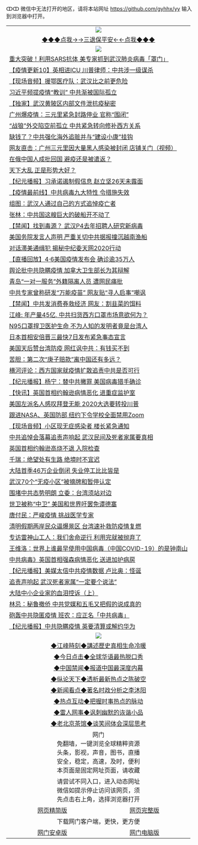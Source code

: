 ↀↀ 微信中无法打开的地区，请将本站网址 https://github.com/gyhhx/yy 输入到浏览器中打开。 

 <table>
  <tr>
    <td colspan="2" align=center><img src="https://github.com/gyhhx/image-upload/blob/master/3t%20(1).jpg"></td>
 </tr>
 <tr><td colspan="2" align="center"><a href="https://xfine.casa/oo.aspx?name=ogQuit&key=exgxucyqmkwgvwch&from=yy">◆◆◆点我→→三退保平安←←点我◆◆◆</a></td></tr>
  <tr>
    <td colspan="2" align=center><img src="https://cdn.jsdelivr.net/gh/gyoupiodf/im1/%E7%BD%91%E9%97%A8%E6%96%B0%E9%97%BB1.jpg"></td>
 </tr>
<tr><td colspan="2" align="left"><a href="https://xfine.casa/?name=c1153439&key=exgxucyqmkwgvwch&from=yy">重大突破！利用SARS抗体 美专家抓到武汉肺炎病毒「罩门」</a></td></tr>
<tr><td colspan="2" align="left"><a href="https://xfine.casa/?name=c1152875&key=exgxucyqmkwgvwch&from=yy">【疫情更新10】英相进ICU 川普律师：中共涉一级谋杀</a></td></tr>
<tr><td colspan="2" align="left"><a href="https://xfine.casa/?name=c1153371&key=exgxucyqmkwgvwch&from=yy">【现场音频】援鄂医疗队：武汉比之前更危险</a></td></tr>
<tr><td colspan="2" align="left"><a href="https://xfine.casa/?name=c1153426&key=exgxucyqmkwgvwch&from=yy">习近平频提疫情“教训” 中共渐被国际孤立</a></td></tr>
<tr><td colspan="2" align="left"><a href="https://xfine.casa/?name=c1153444&key=exgxucyqmkwgvwch&from=yy">【独家】武汉黄陂区内部文件泄抗疫秘密</a></td></tr>
<tr><td colspan="2" align="left"><a href="https://xfine.casa/?name=c1153401&key=exgxucyqmkwgvwch&from=yy">广州爆疫情：三元里紧急封路停业 官称“围闭”</a></td></tr>
<tr><td colspan="2" align="left"><a href="https://xfine.casa/?name=c1153428&key=exgxucyqmkwgvwch&from=yy">“战狼”外交陷空前孤立 中共紧急转向修补西方关系</a></td></tr>
<tr><td colspan="2" align="left"><a href="https://xfine.casa/?name=c1153427&key=exgxucyqmkwgvwch&from=yy">缺钱了？中共强化海外追赃并与“建设小康”挂钩</a></td></tr>
<tr><td colspan="2" align="left"><a href="https://xfine.casa/?name=c1153453&key=exgxucyqmkwgvwch&from=yy">网友直击：广州三元里因大量黑人感染被封闭  店铺关门（视频）</a></td></tr>
<tr><td colspan="2" align="left"><a href="https://xfine.casa/?name=c1153370&key=exgxucyqmkwgvwch&from=yy">在俄中国人成批回国 避疫还是被遣返？</a></td></tr>
<tr><td colspan="2" align="left"><a href="https://xfine.casa/?name=c1153499&key=exgxucyqmkwgvwch&from=yy">天下大乱 正是形势大好？</a></td></tr>
<tr><td colspan="2" align="left"><a href="https://xfine.casa/?name=c1153422&key=exgxucyqmkwgvwch&from=yy">【纪元播报】习承诺遏制假信息 赵立坚26天未露面</a></td></tr>
<tr><td colspan="2" align="left"><a href="https://xfine.casa/?name=c1153446&key=exgxucyqmkwgvwch&from=yy">【疫情最前线】中共病毒九大特性 令措施失效</a></td></tr>
<tr><td colspan="2" align="left"><a href="https://xfine.casa/?name=c1153423&key=exgxucyqmkwgvwch&from=yy">组图：武汉人通过自己的方式追悼疫亡者</a></td></tr>
<tr><td colspan="2" align="left"><a href="https://xfine.casa/?name=c1153385&key=exgxucyqmkwgvwch&from=yy">张林：中共国这艘巨大的破船开不动了</a></td></tr>
<tr><td colspan="2" align="left"><a href="https://xfine.casa/?name=c1153449&key=exgxucyqmkwgvwch&from=yy">【禁闻】找到毒源？ 武汉P4去年招聘人研究新病毒</a></td></tr>
<tr><td colspan="2" align="left"><a href="https://xfine.casa/?name=c1153416&key=exgxucyqmkwgvwch&from=yy">美国务院发言人声明 严重关切中共据报撞沉越南渔船</a></td></tr>
<tr><td colspan="2" align="left"><a href="https://xfine.casa/?name=c1153437&key=exgxucyqmkwgvwch&from=yy">对话滞美通缉犯 揭秘中纪委天网2020行动</a></td></tr>
<tr><td colspan="2" align="left"><a href="https://xfine.casa/?name=c1153425&key=exgxucyqmkwgvwch&from=yy">【直播回放】4·6美国疫情发布会 确诊逾35万人</a></td></tr>
<tr><td colspan="2" align="left"><a href="https://xfine.casa/?name=c1153419&key=exgxucyqmkwgvwch&from=yy">舆论批中共隐瞒疫情 加拿大卫生部长为其辩解</a></td></tr>
<tr><td colspan="2" align="left"><a href="https://xfine.casa/?name=c1153424&key=exgxucyqmkwgvwch&from=yy">青岛“一对一服务”外籍隔离人员 遭网民痛批</a></td></tr>
<tr><td colspan="2" align="left"><a href="https://xfine.casa/?name=c1153448&key=exgxucyqmkwgvwch&from=yy">中共专家曾称研发“万能疫苗” 网友贴“寻人启事”嘲讽</a></td></tr>
<tr><td colspan="2" align="left"><a href="https://xfine.casa/?name=c1153456&key=exgxucyqmkwgvwch&from=yy">【禁闻】中共发消费券救经济 网友：割韭菜的饵料</a></td></tr>
<tr><td colspan="2" align="left"><a href="https://xfine.casa/?name=c1153447&key=exgxucyqmkwgvwch&from=yy">江峰: 年产量45亿, 中共扫货西方口罩市场意欲何为？</a></td></tr>
<tr><td colspan="2" align="left"><a href="https://xfine.casa/?name=c1153440&key=exgxucyqmkwgvwch&from=yy">N95口罩捍卫医护生命 不为人知的发明者竟是台湾人</a></td></tr>
<tr><td colspan="2" align="left"><a href="https://xfine.casa/?name=c1153413&key=exgxucyqmkwgvwch&from=yy">日本首相安倍晋三最快7日发布紧急事态宣言</a></td></tr>
<tr><td colspan="2" align="left"><a href="https://xfine.casa/?name=c1153390&key=exgxucyqmkwgvwch&from=yy">美国天后赞台湾防疫 网红讽中共：有钱买不到</a></td></tr>
<tr><td colspan="2" align="left"><a href="https://xfine.casa/?name=c1153454&key=exgxucyqmkwgvwch&from=yy">苦胆：第二次“庚子赔款”离中国还有多远？</a></td></tr>
<tr><td colspan="2" align="left"><a href="https://xfine.casa/?name=c1153400&key=exgxucyqmkwgvwch&from=yy">横河评论：西方国家就疫情扩散追责中共是否可行</a></td></tr>
<tr><td colspan="2" align="left"><a href="https://xfine.casa/?name=c1153368&key=exgxucyqmkwgvwch&from=yy">【纪元播报】杨宁：替中共撇罪 美国病毒猎手确诊</a></td></tr>
<tr><td colspan="2" align="left"><a href="https://xfine.casa/?name=c1153500&key=exgxucyqmkwgvwch&from=yy">【快讯】英国首相约翰逊病情恶化 进重症监护室</a></td></tr>
<tr><td colspan="2" align="left"><a href="https://xfine.casa/?name=c1153436&key=exgxucyqmkwgvwch&from=yy">美国左派名人感叹拜登无能 2020大选要转投川普</a></td></tr>
<tr><td colspan="2" align="left"><a href="https://xfine.casa/?name=c1153417&key=exgxucyqmkwgvwch&from=yy">跟进NASA、英国防部 纽约下令学校全面禁用Zoom</a></td></tr>
<tr><td colspan="2" align="left"><a href="https://xfine.casa/?name=c1153389&key=exgxucyqmkwgvwch&from=yy">【现场音频】小区现无症感染者 楼长紧急通知</a></td></tr>
<tr><td colspan="2" align="left"><a href="https://xfine.casa/?name=c1153432&key=exgxucyqmkwgvwch&from=yy">中共追悼会落幕追责声响起 武汉民间及死者家属要真相</a></td></tr>
<tr><td colspan="2" align="left"><a href="https://xfine.casa/?name=c1153429&key=exgxucyqmkwgvwch&from=yy">英国首相约翰逊高烧不退 入院检查</a></td></tr>
<tr><td colspan="2" align="left"><a href="https://xfine.casa/?name=c1153375&key=exgxucyqmkwgvwch&from=yy">千瑞：绝望处有生路  绝境时不宜迟</a></td></tr>
<tr><td colspan="2" align="left"><a href="https://xfine.casa/?name=c1153383&key=exgxucyqmkwgvwch&from=yy">大陆首季46万企业倒闭 失业停工比比皆是</a></td></tr>
<tr><td colspan="2" align="left"><a href="https://xfine.casa/?name=c1153391&key=exgxucyqmkwgvwch&from=yy">武汉70个“无疫小区”被摘牌和暂停认定</a></td></tr>
<tr><td colspan="2" align="left"><a href="https://xfine.casa/?name=c1153384&key=exgxucyqmkwgvwch&from=yy">围堵中共态势明朗 立委：台湾须站对边</a></td></tr>
<tr><td colspan="2" align="left"><a href="https://xfine.casa/?name=c1153382&key=exgxucyqmkwgvwch&from=yy">世卫被称“中卫” 美国和世界吁罢免谭德塞</a></td></tr>
<tr><td colspan="2" align="left"><a href="https://xfine.casa/?name=c1153455&key=exgxucyqmkwgvwch&from=yy">唐付民：严峻疫情 挑战医学专家</a></td></tr>
<tr><td colspan="2" align="left"><a href="https://xfine.casa/?name=c1153438&key=exgxucyqmkwgvwch&from=yy">清明假期两岸民众逼爆景区 台湾速补救防疫情复燃</a></td></tr>
<tr><td colspan="2" align="left"><a href="https://xfine.casa/?name=c1153433&key=exgxucyqmkwgvwch&from=yy">专访雷神山工人：我们舍命逆行 利用完就被抛弃了</a></td></tr>
<tr><td colspan="2" align="left"><a href="https://xfine.casa/?name=c1153497&key=exgxucyqmkwgvwch&from=yy">王维洛：世界上谁最早使用中国病毒（中国COVID-19）的是钟南山</a></td></tr>
<tr><td colspan="2" align="left"><a href="https://xfine.casa/?name=c1153457&key=exgxucyqmkwgvwch&from=yy">中共病毒》英国首相强森病情恶化 送进加护病房</a></td></tr>
<tr><td colspan="2" align="left"><a href="https://xfine.casa/?name=c1153452&key=exgxucyqmkwgvwch&from=yy">【纪元播报】美媒太信中共疫情数据 卢比奥：怪诞</a></td></tr>
<tr><td colspan="2" align="left"><a href="https://xfine.casa/?name=c1153381&key=exgxucyqmkwgvwch&from=yy">追责声响起 武汉死者家属“一定要个说法”</a></td></tr>
<tr><td colspan="2" align="left"><a href="https://xfine.casa/?name=c1153398&key=exgxucyqmkwgvwch&from=yy">大陆中小企业家的血泪控诉（上）</a></td></tr>
<tr><td colspan="2" align="left"><a href="https://xfine.casa/?name=c1153498&key=exgxucyqmkwgvwch&from=yy">林忌：秘鲁撤侨 中共党媒和五毛又把假的说成真的</a></td></tr>
<tr><td colspan="2" align="left"><a href="https://xfine.casa/?name=c1153460&key=exgxucyqmkwgvwch&from=yy">砲轰中共隐匿疫情 班农：应正名「中共病毒」</a></td></tr>
<tr><td colspan="2" align="left"><a href="https://xfine.casa/?name=c1153372&key=exgxucyqmkwgvwch&from=yy">【纪元播报】中共隐瞒疫情 英要清算或解约华为</a></td></tr>



 <tr>
   <td colspan="2" align=center><img src="https://cdn.jsdelivr.net/gh/gyoupiodf/im1/jf-1.jpg"></td>
  </tr>
   <tr>
   <td colspan="2" align=center> 
<a href="https://xfine.casa/oo.aspx?name=c922850&key=exgxucyqmkwgvwch&from=yy&tag=9877">◆江峰時刻◆講述歷史真相生命冷暖</a><br/>
    </td>
  </tr>
   <tr>
   <td colspan="2" align=center> 
<a href="https://xfine.casa/oo.aspx?name=c816850&key=exgxucyqmkwgvwch&from=yy&tag=9877">◆今日点击◆全球华语最热脱口秀</a><br/>
    </td>
  </tr>
  <tr>
  <td colspan="2" align=center>
<a href="https://xfine.casa/oo.aspx?name=c816860&key=exgxucyqmkwgvwch&from=yy&tag=99733110">◆中国禁闻◆报道中国最深度内幕</a><br/>
   </tr>
  <tr>
     <td colspan="2" align=center>
<a href="https://xfine.casa/oo.aspx?name=c816855&key=exgxucyqmkwgvwch&from=yy&tag=997110">◆纵论天下◆透析最新热点之陈破空</a><br/>
   </tr>
   <tr>
      <td colspan="2" align=center>
<a href="https://xfine.casa/oo.aspx?name=c838308&key=exgxucyqmkwgvwch&from=yy&tag=9973110">◆新闻看点◆著名时政分析之李沐阳</a><br/>
   </tr>
   <tr>
     <td colspan="2" align=center>
<a href="https://xfine.casa/oo.aspx?name=c816852&key=exgxucyqmkwgvwch&from=yy&tag=9733110">◆热点互动◆把握时事热点的脉动</a><br/>
   </tr>
   <tr>
      <td colspan="2" align=center>
<a href="https://xfine.casa/oo.aspx?name=c816694&key=exgxucyqmkwgvwch&from=yy&tag=93310">◆雷人网事◆讽刺幽默的诙谐小品</a><br/>
   </tr>
   <tr>
    <td colspan="2" align=center>
<a href="https://xfine.casa/oo.aspx?name=c816650&key=exgxucyqmkwgvwch&from=yy&tag=9973110">◆老北京茶馆◆谈笑间体会深层思考</a><br/>
   </tr>
<tr>
    <td colspan="2" align="center">网门<br/>免翻墙，一键浏览全球精粹资源<br/>头条，影视，声音，图书，直播<br/>安全，稳定，高速，及时，便利<br/>本页面是固定网址页面，请收藏</td>
  <tr>
  <tr>
    <td colspan="2" align="center">请尝试不同入口，进入动态网址<br/>微信如提示停止访问该网页，须<br/>先点击右上角，选择浏览器打开</td>
  <tr>  
  <tr>
    <td align="center"><a href="https://gitcdn.xyz/repo/otiny/up/master/show002.htm">网页精简版</a></td>
    <td align="center"><a href="https://gitcdn.xyz/repo/otiny/up/master/show001.htm">网页完整版</a></td>
  </tr>
  <tr>
    <td colspan="2" align="center">下载网门客户端，更快，更方便</td>
  <tr>
  <tr>
    <td align="center"><a href="https://raw.githubusercontent.com/opipe/up/master/oGatea.apk">网门安卓版</a></td>
    <td align="center"><a href="https://raw.githubusercontent.com/opipe/up/master/oGate.zip">网门电脑版</a></td>
  </tr>

</table>
